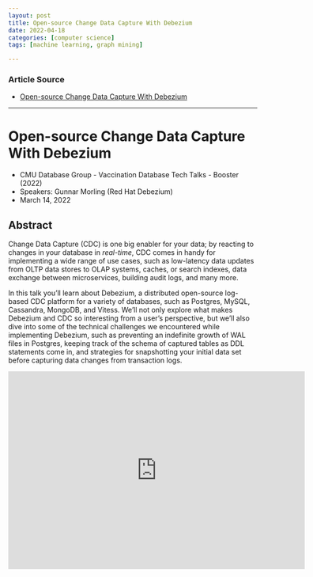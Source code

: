 ```yaml
---
layout: post
title: Open-source Change Data Capture With Debezium
date: 2022-04-18
categories: [computer science]
tags: [machine learning, graph mining]

---
```


### Article Source

* [Open-source Change Data Capture With Debezium](https://www.youtube.com/watch?v=G7TvRzPQH-U&list=PLSE8ODhjZXjZdLET4InoSZ3App6WSQHXE&index=6)


---

# Open-source Change Data Capture With Debezium

* CMU Database Group - Vaccination Database Tech Talks - Booster (2022)
* Speakers: Gunnar Morling (Red Hat Debezium)
* March 14, 2022



## Abstract

Change Data Capture (CDC) is one big enabler for your data; by reacting to changes in your database in *real-time*, CDC comes in handy for implementing a wide range of use cases, such as low-latency data updates from OLTP data stores to OLAP systems, caches, or search indexes, data exchange between microservices, building audit logs, and many more.

In this talk you’ll learn about Debezium, a distributed open-source log-based CDC platform for a variety of databases, such as Postgres, MySQL, Cassandra, MongoDB, and Vitess. We’ll not only explore what makes Debezium and CDC so interesting from a user’s perspective, but we’ll also dive into some of the technical challenges we encountered while implementing Debezium, such as preventing an indefinite growth of WAL files in Postgres, keeping track of the schema of captured tables as DDL statements come in, and strategies for snapshotting your initial data set before capturing data changes from transaction logs.



<iframe width="600" height="400" src="https://www.youtube.com/embed/G7TvRzPQH-U" title="YouTube video player" frameborder="0" allow="accelerometer; autoplay; clipboard-write; encrypted-media; gyroscope; picture-in-picture" allowfullscreen></iframe>